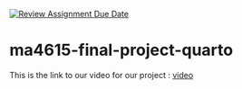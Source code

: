 [![Review Assignment Due Date](https://classroom.github.com/assets/deadline-readme-button-22041afd0340ce965d47ae6ef1cefeee28c7c493a6346c4f15d667ab976d596c.svg)](https://classroom.github.com/a/Qh0zoAkq)
# ma4615-final-project-quarto
This is the link to our video for our project : [video](https://github.com/sussmanbu/ma4615-sp25-final-project-elegant-scientists/blob/main/Final%20Project%20Video.mp4)
